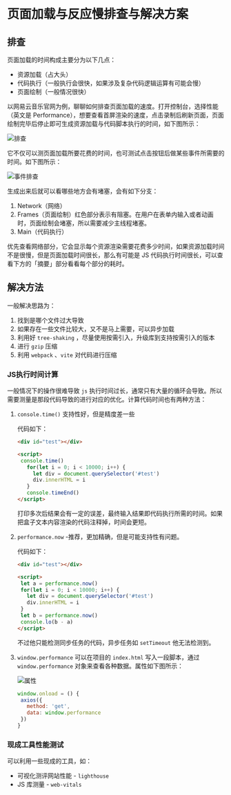 # 页面加载与反应慢排查与解决方案

## 排查

页面加载的时间构成主要分为以下几点：

- 资源加载（占大头）
- 代码执行（一般执行会很快，如果涉及复杂代码逻辑运算有可能会慢）
- 页面绘制（一般情况很快）

以网易云音乐官网为例，聊聊如何排查页面加载的速度。打开控制台，选择性能（英文是 Performance），想要查看首屏渲染的速度，点击录制后刷新页面，页面绘制完毕后停止即可生成资源加载与代码脚本执行的时间，如下图所示：

![排查](https://pic.imgdb.cn/item/652fc6afc458853aef66f857.gif)

它不仅可以测页面加载所要花费的时间，也可测试点击按钮后做某些事件所需要的时间。如下图所示：

![事件排查](https://pic.imgdb.cn/item/652fc9b8c458853aef70a6c0.gif)

生成出来后就可以看哪些地方会有堵塞，会有如下分支：

1. Network（网络）
2. Frames（页面绘制）红色部分表示有阻塞。在用户在表单内输入或者动画时，页面绘制会堵塞，所以需要减少主线程堵塞。
3. Main（代码执行）

优先查看网络部分，它会显示每个资源渲染需要花费多少时间，如果资源加载时间不是很慢，但是页面加载时间很长，那么有可能是 JS 代码执行时间很长，可以查看下方的「摘要」部分看看每个部分的耗时。

## 解决方法

一般解决思路为：

1. 找到是哪个文件过大导致
2. 如果存在一些文件比较大，又不是马上需要，可以异步加载
3. 利用好 `tree-shaking` ，尽量使用按需引入，升级库到支持按需引入的版本
4. 进行 `gzip` 压缩
5. 利用 `webpack` 、`vite` 对代码进行压缩

### JS执行时间计算

一般情况下的操作很难导致 `js` 执行时间过长，通常只有大量的循环会导致。所以需要测量是那段代码导致的进行对应的优化。计算代码时间也有两种方法：

1. `console.time()` 支持性好，但是精度差一些

   代码如下：

   ```html
   <div id="test"></div>
   
   <script>
   	console.time()
      for(let i = 0; i < 10000; i++) {
        let div = document.querySelector('#test')
        div.innerHTML = i
      }
      console.timeEnd()
   </script>
   ```

   打印多次后结果会有一定的误差，最终输入结果即代码执行所需的时间。如果把盒子文本内容渲染的代码注释掉，时间会更短。

2. `performance.now` -推荐，更加精确，但是可能支持性有问题。

   代码如下：

   ```html
   <div id="test"></div>
   
   <script>
    let a = performance.now()
    for(let i = 0; i < 10000; i++) {
      let div = document.querySelector('#test')
      div.innerHTML = i
    }
    let b = performance.now()
    console.lo(b - a)
   </script>
   ```

   不过他只能检测同步任务的代码，异步任务如 `setTimeout` 他无法检测到。

3. `window.performance` 可以在项目的 `index.html` 写入一段脚本，通过 `window.performance` 对象来查看各种数据。属性如下图所示：

   ![属性](https://pic.imgdb.cn/item/652fdc35c458853aefb29721.jpg)

   ```js
   window.onload = () {
    axios({
      method: 'get',
      data: window.performance
    })
   }
   ```

### 现成工具性能测试

可以利用一些现成的工具，如：

- 可视化测评网站性能 - `lighthouse` 
- JS 库测量 - `web-vitals` 
